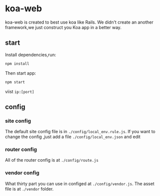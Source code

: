 # koa-web
koa-web is created to best use koa like Rails. We didn't create an another framework,we just construct you Koa app in a better way.

## start
Install dependencies,run: 
```bash
npm install
```


Then start app: 
```bash
npm start
```

viist `ip:[port]`

## config

### site config
The default site config file is in `./config/local_env.rule.js`. If you want to change the config ,just add a file `./config/local_env.json` and edit


### router config
All of the router config is at `./config/route.js`

### vendor config
What thirty part you can use in configed  at `./config/vendor.js`. The asset file is at `./vendor` folder.
